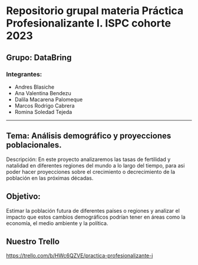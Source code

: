 # Repositorio grupal materia Práctica Profesionalizante I. ISPC cohorte 2023

## Grupo: DataBring

### Integrantes:
- Andres Blasiche
- Ana Valentina Bendezu
- Dalila Macarena Palomeque
- Marcos Rodrigo Cabrera
- Romina Soledad Tejeda
-----------------------------------------------------------------------------
## Tema: Análisis demográfico y proyecciones poblacionales.

Descripción: En este proyecto analizaremos las tasas de fertilidad y natalidad en diferentes regiones del mundo
a lo largo del tiempo, para asi poder hacer proyecciones sobre el crecimiento o decrecimiento de la población en
las próximas décadas.

## Objetivo:

Estimar la población futura de diferentes países o regiones y analizar el impacto que estos cambios demográficos
podrían tener en áreas como la economía, el medio ambiente y la política.

## Nuestro Trello
https://trello.com/b/HWc6QZVE/practica-profesionalizante-i


